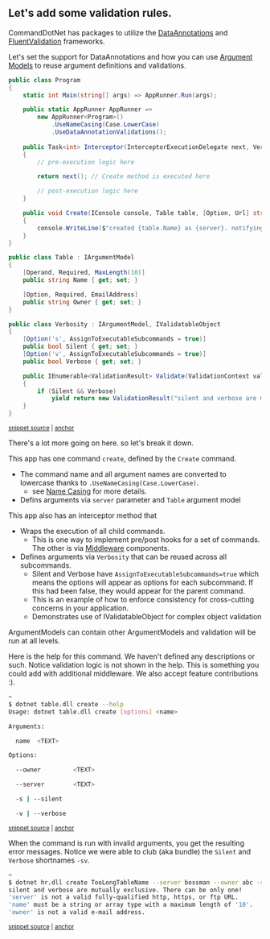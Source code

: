 ## Let's add some validation rules.

CommandDotNet has packages to utilize the [DataAnnotations](../Arguments/data-annotations-validation.md) and [FluentValidation](../Arguments/fluent-validation-for-argument-models.md) frameworks.

Let's set the support for DataAnnotations and how you can use [Argument Models](../Arguments/argument-models.md) to reuse argument definitions and validations.

<!-- snippet: dataannotations_1_table -->
<a id='snippet-dataannotations_1_table'></a>
```c#
public class Program
{
    static int Main(string[] args) => AppRunner.Run(args);

    public static AppRunner AppRunner => 
        new AppRunner<Program>()
            .UseNameCasing(Case.LowerCase)
            .UseDataAnnotationValidations();
    
    public Task<int> Interceptor(InterceptorExecutionDelegate next, Verbosity verbosity)
    {
        // pre-execution logic here

        return next(); // Create method is executed here

        // post-execution logic here
    }

    public void Create(IConsole console, Table table, [Option, Url] string server)
    {
        console.WriteLine($"created {table.Name} as {server}. notifying: {table.Owner}");
    }
}

public class Table : IArgumentModel
{
    [Operand, Required, MaxLength(10)]
    public string Name { get; set; }

    [Option, Required, EmailAddress]
    public string Owner { get; set; }
}

public class Verbosity : IArgumentModel, IValidatableObject
{
    [Option('s', AssignToExecutableSubcommands = true)]
    public bool Silent { get; set; }
    [Option('v', AssignToExecutableSubcommands = true)]
    public bool Verbose { get; set; }

    public IEnumerable<ValidationResult> Validate(ValidationContext validationContext)
    {
        if (Silent && Verbose)
            yield return new ValidationResult("silent and verbose are mutually exclusive. There can be only one!");
    }
}
```
<sup><a href='https://github.com/bilal-fazlani/commanddotnet/blob/master/CommandDotNet.DocExamples/DataAnnotations/DataAnnotations_1_Table.cs#L13-L60' title='Snippet source file'>snippet source</a> | <a href='#snippet-dataannotations_1_table' title='Start of snippet'>anchor</a></sup>
<!-- endSnippet -->

There's a lot more going on here. so let's break it down. 

This app has one command `create`, defined by the `Create` command. 

* The command name and all argument names are converted to lowercase thanks to `.UseNameCasing(Case.LowerCase)`.
    * see [Name Casing](../OtherFeatures/name-casing.md) for more details.
* Defins arguments via `server` parameter and `Table` argument model

This app also has an interceptor method that 

* Wraps the execution of all child commands.
    * This is one way to implement pre/post hooks for a set of commands. The other is via [Middleware](../Extensibility/middleware.md) components.
* Defines arguments via `Verbosity` that can be reused across all subcommands.
    * Silent and Verbose have `AssignToExecutableSubcommands=true` which means the options will appear as options for each subcommand. If this had been false, they would appear for the parent command.
    * This is an example of how to enforce consistency for cross-cutting concerns in your application.
    * Demonstrates use of IValidatableObject for complex object validation

ArgumentModels can contain other ArgumentModels and validation will be run at all levels.

Here is the help for this command. We haven't defined any descriptions or such. Notice validation logic is not shown in the help. This is something you could add with additional middleware. We also accept feature contributions :).

<!-- snippet: dataannotations_1_table_create_help -->
<a id='snippet-dataannotations_1_table_create_help'></a>
```bash
~
$ dotnet table.dll create --help
Usage: dotnet table.dll create [options] <name>

Arguments:

  name  <TEXT>

Options:

  --owner         <TEXT>

  --server        <TEXT>

  -s | --silent

  -v | --verbose
```
<sup><a href='https://github.com/bilal-fazlani/commanddotnet/blob/master/CommandDotNet.DocExamples/BashSnippets/DataAnnotations_1_table_create_help.bash#L1-L19' title='Snippet source file'>snippet source</a> | <a href='#snippet-dataannotations_1_table_create_help' title='Start of snippet'>anchor</a></sup>
<!-- endSnippet -->

When the command is run with invalid arguments, you get the resulting error messages. Notice we were able to club (aka bundle) the `Silent` and `Verbose` shortnames `-sv`. 

<!-- snippet: dataannotations_1_table_create -->
<a id='snippet-dataannotations_1_table_create'></a>
```bash
~
$ dotnet hr.dll create TooLongTableName --server bossman --owner abc -sv
silent and verbose are mutually exclusive. There can be only one!
'server' is not a valid fully-qualified http, https, or ftp URL.
'name' must be a string or array type with a maximum length of '10'.
'owner' is not a valid e-mail address.
```
<sup><a href='https://github.com/bilal-fazlani/commanddotnet/blob/master/CommandDotNet.DocExamples/BashSnippets/DataAnnotations_1_table_create.bash#L1-L8' title='Snippet source file'>snippet source</a> | <a href='#snippet-dataannotations_1_table_create' title='Start of snippet'>anchor</a></sup>
<!-- endSnippet -->

